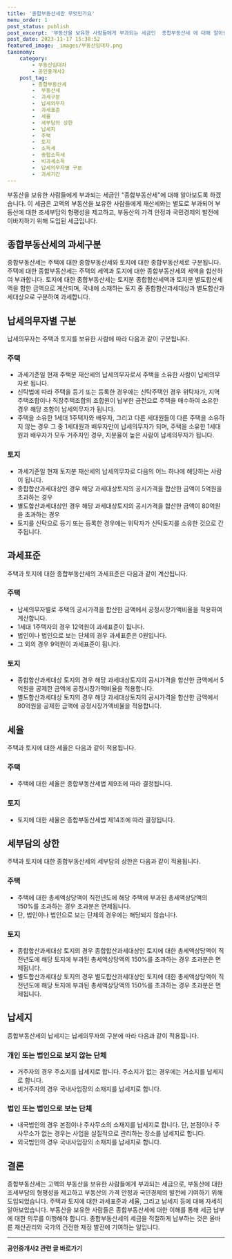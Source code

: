 ```yaml
---
title: '종합부동산세란 무엇인가요'
menu_order: 1
post_status: publish
post_excerpt: '부동산을 보유한 사람들에게 부과되는 세금인  종합부동산세 에 대해 알아보도록 하겠습니다. 이 세금은 고액의 부동산을 보유한 사람들에게 재산세와는 별도로 부과되어 부동산에 대한 조세부담의 형평성을 제고하고, 부동산의 가격 안정과 국민경제의 발전에 이바지하기 위해 도입된 세금입니다.'
post_date: 2023-11-17 15:38:52
featured_image: _images/부동산임대차.png
taxonomy:
    category:
        - 부동산임대차
        - 공인중개사2
    post_tag:
        - 종합부동산세
        -  부동산세
        -  과세구분
        -  납세의무자
        -  과세표준
        -  세율
        -  세부담의 상한
        -  납세지
        -  주택
        -  토지
        -  소득세
        -  종합소득세
        -  비과세소득
        -  납세의무자별 구분
        -  과세기간
---
```



부동산을 보유한 사람들에게 부과되는 세금인 "종합부동산세"에 대해 알아보도록 하겠습니다. 이 세금은 고액의 부동산을 보유한 사람들에게 재산세와는 별도로 부과되어 부동산에 대한 조세부담의 형평성을 제고하고, 부동산의 가격 안정과 국민경제의 발전에 이바지하기 위해 도입된 세금입니다. 

## 종합부동산세의 과세구분

종합부동산세는 주택에 대한 종합부동산세와 토지에 대한 종합부동산세로 구분됩니다. 주택에 대한 종합부동산세는 주택의 세액과 토지에 대한 종합부동산세의 세액을 합산하여 부과합니다. 토지에 대한 종합부동산세는 토지분 종합합산세액과 토지분 별도합산세액을 합한 금액으로 계산되며, 국내에 소재하는 토지 중 종합합산과세대상과 별도합산과세대상으로 구분하여 과세합니다.

## 납세의무자별 구분

납세의무자는 주택과 토지를 보유한 사람에 따라 다음과 같이 구분됩니다.

### 주택

- 과세기준일 현재 주택분 재산세의 납세의무자로서 주택을 소유한 사람이 납세의무자로 됩니다.
- 신탁법에 따라 주택을 등기 또는 등록한 경우에는 신탁주택인 경우 위탁자가, 지역주택조합이나 직장주택조합의 조합원이 납부한 금전으로 주택을 매수하여 소유한 경우 해당 조합이 납세의무자가 됩니다.
- 주택을 소유한 1세대 1주택자와 배우자, 그리고 다른 세대원들이 다른 주택을 소유하지 않는 경우 그 중 1세대원과 배우자만이 납세의무자가 되며, 주택을 소유한 1세대원과 배우자가 모두 거주자인 경우, 지분율이 높은 사람이 납세의무자가 됩니다.

### 토지

- 과세기준일 현재 토지분 재산세의 납세의무자로 다음의 어느 하나에 해당하는 사람이 됩니다.
- 종합합산과세대상인 경우 해당 과세대상토지의 공시가격을 합산한 금액이 5억원을 초과하는 경우
- 별도합산과세대상인 경우 해당 과세대상토지의 공시가격을 합산한 금액이 80억원을 초과하는 경우
- 토지를 신탁으로 등기 또는 등록한 경우에는 위탁자가 신탁토지를 소유한 것으로 간주됩니다.

## 과세표준

주택과 토지에 대한 종합부동산세의 과세표준은 다음과 같이 계산됩니다.

### 주택

- 납세의무자별로 주택의 공시가격을 합산한 금액에서 공정시장가액비율을 적용하여 계산합니다.
- 1세대 1주택자의 경우 12억원이 과세표준이 됩니다.
- 법인이나 법인으로 보는 단체의 경우 과세표준은 0원입니다.
- 그 외의 경우 9억원이 과세표준이 됩니다.

### 토지

- 종합합산과세대상 토지의 경우 해당 과세대상토지의 공시가격을 합산한 금액에서 5억원을 공제한 금액에 공정시장가액비율을 적용합니다.
- 별도합산과세대상 토지의 경우 해당 과세대상토지의 공시가격을 합산한 금액에서 80억원을 공제한 금액에 공정시장가액비율을 적용합니다.

## 세율

주택과 토지에 대한 세율은 다음과 같이 적용됩니다.

### 주택

- 주택에 대한 세율은 종합부동산세법 제9조에 따라 결정됩니다.

### 토지

- 토지에 대한 세율은 종합부동산세법 제14조에 따라 결정됩니다.

## 세부담의 상한

주택과 토지에 대한 종합부동산세의 세부담의 상한은 다음과 같이 적용됩니다.

### 주택

- 주택에 대한 총세액상당액이 직전년도에 해당 주택에 부과된 총세액상당액의 150%를 초과하는 경우 초과분은 면제됩니다.
- 단, 법인이나 법인으로 보는 단체의 경우에는 해당되지 않습니다.

### 토지

- 종합합산과세대상 토지의 경우 종합합산과세대상인 토지에 대한 총세액상당액이 직전년도에 해당 토지에 부과된 총세액상당액의 150%를 초과하는 경우 초과분은 면제됩니다.
- 별도합산과세대상 토지의 경우 별도합산과세대상인 토지에 대한 총세액상당액이 직전년도에 해당 토지에 부과된 총세액상당액의 150%를 초과하는 경우 초과분은 면제됩니다.

## 납세지

종합부동산세의 납세지는 납세의무자의 구분에 따라 다음과 같이 적용됩니다.

### 개인 또는 법인으로 보지 않는 단체

- 거주자의 경우 주소지를 납세지로 합니다. 주소지가 없는 경우에는 거소지를 납세지로 합니다.
- 비거주자의 경우 국내사업장의 소재지를 납세지로 합니다.

### 법인 또는 법인으로 보는 단체

- 내국법인의 경우 본점이나 주사무소의 소재지를 납세지로 합니다. 단, 본점이나 주사무소가 없는 경우는 사업을 실질적으로 관리하는 장소를 납세지로 합니다.
- 외국법인의 경우 국내사업장의 소재지를 납세지로 합니다.

## 결론

종합부동산세는 고액의 부동산을 보유한 사람들에게 부과되는 세금으로, 부동산에 대한 조세부담의 형평성을 제고하고 부동산의 가격 안정과 국민경제의 발전에 기여하기 위해 도입되었습니다. 주택과 토지에 대한 과세표준과 세율, 그리고 납세지 등에 대해 자세히 알아보았습니다. 부동산을 보유한 사람들은 종합부동산세에 대한 이해를 통해 세금 납부에 대한 의무를 이행해야 합니다. 종합부동산세의 세금을 적절하게 납부하는 것은 올바른 재산관리와 국가의 건전한 재정 발전에 기여하는 일입니다.
<!-- wp:separator -->
<hr class="wp-block-separator has-alpha-channel-opacity"/>
<!-- /wp:separator -->

<!-- wp:group {"backgroundColor":"base","layout":{"type":"constrained"}} -->
<div class="wp-block-group has-base-background-color has-background"><!-- wp:paragraph {"align":"center","fontSize":"medium"} -->
<p class="has-text-align-center has-large-font-size"><strong>공인중개사2 관련 글 바로가기</strong></p>
<!-- /wp:paragraph -->


<!-- wp:latest-posts
{"categories":[{"id":22741,"count":19,"description":"","link":"https://uknowlaw.com/category/%ea%b3%b5%ec%9d%b8%ec%a4%91%ea%b0%9c%ec%82%ac2/","name":"공인중개사2","slug":"공인중개사2","taxonomy":"category","parent":0,"meta":[],"_links":{"self":[{"href":"https://uknowlaw.com/wp-json/wp/v2/categories/22741"}],"collection":[{"href":"https://uknowlaw.com/wp-json/wp/v2/categories"}],"about":[{"href":"https://uknowlaw.com/wp-json/wp/v2/taxonomies/category"}],"wp:post_type":[{"href":"https://uknowlaw.com/wp-json/wp/v2/posts?categories=22741"}],"curies":[{"name":"wp","href":"https://api.w.org/{rel}","templated":true}]}}],"postsToShow":100,"excerptLength":28,"postLayout":"grid","columns":2,"featuredImageAlign":"left","featuredImageSizeSlug":"large","fontSize":"small"} /--></div>
<!-- /wp:group -->